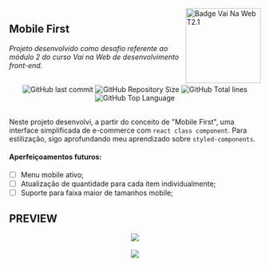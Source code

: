 <img src="https://i.ibb.co/QpLTKSz/badge-M2-T2.png" alt="Badge Vai Na Web T2.1" width="150" align="right">

## Mobile First

<i>Projeto desenvolvido como desafio referente ao módulo 2 do curso Vai na Web de desenvolvimento front-end. </i><br><br>

<div align="center">
    <img alt="GitHub last commit" src="https://img.shields.io/github/last-commit/sophiacrds/Flavo-MobileFirst-VNW?color=khaki">
    <img alt="GitHub Repository Size" src="https://img.shields.io/github/repo-size/sophiacrds/Flavo-MobileFirst-VNW?color=white">
    <img alt="GitHub Total lines" src="https://img.shields.io/tokei/lines/github/sophiacrds/Flavo-MobileFirst-VNW?color=white">
    <img alt="GitHub Top Language" src="https://img.shields.io/github/languages/top/sophiacrds/Flavo-MobileFirst-VNW?color=white">

</div><br>

Neste projeto desenvolvi, a partir do conceito de "Mobile First", uma interface simplificada de e-commerce com `react class component`. Para estilização, sigo aprofundando meu aprendizado sobre `styled-components`.

#### Aperfeiçoamentos futuros:

-   [ ] Menu mobile ativo;
-   [ ] Atualização de quantidade para cada item individualmente;
-   [ ] Suporte para faixa maior de tamanhos mobile;

## PREVIEW

<div align="center">
  <img src="./src/img/demo.gif">
</div>
<br>

<div align="center">
    <a href="https://www.linkedin.com/in/sophia-leão-733880101/" alt="Linkedin"><img src="https://img.shields.io/badge/-Sophia Leão-white?style=flat&logo=Linkedin&logoColor=black"></a>
</div>
